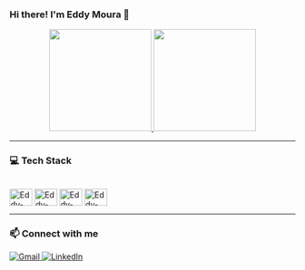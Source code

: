 ### Hi there! I'm Eddy Moura 👋

<div align="center">
  <a href="https://github.com/EddyMoura">
    <img height="180em" src="https://github-readme-stats.vercel.app/api?username=EddyMoura&show_icons=true&theme=dark&include_all_commits=true&count_private=true"/>
    <img height="180em" src="https://github-readme-stats.vercel.app/api/top-langs/?username=EddyMoura&layout=compact&langs_count=7&theme=dark"/>
  </a>
</div>

---

### 💻 Tech Stack

<div style="display: inline_block"><br>
  <img align="center" alt="Eddy-JS" height="30" width="40" src="https://cdn.jsdelivr.net/gh/devicons/devicon/icons/javascript/javascript-original.svg">
  <img align="center" alt="Eddy-Node" height="30" width="40" src="https://cdn.jsdelivr.net/gh/devicons/devicon/icons/nodejs/nodejs-original.svg">
  <img align="center" alt="Eddy-TS" height="30" width="40" src="https://cdn.jsdelivr.net/gh/devicons/devicon/icons/typescript/typescript-original.svg">
  <img align="center" alt="Eddy-Mongo" height="30" width="40" src="https://cdn.jsdelivr.net/gh/devicons/devicon/icons/mongodb/mongodb-original.svg">
</div>

---

### 📫 Connect with me

<div>
  <a href="mailto:mouragestao@gmail.com" target="_blank">
    <img src="https://img.shields.io/badge/Gmail-%23333?style=for-the-badge&logo=gmail&logoColor=white" alt="Gmail">
  </a>
  
  <a href="https://www.linkedin.com/in/eddymoura/" target="_blank">
    <img src="https://img.shields.io/badge/LinkedIn-%230077B5?style=for-the-badge&logo=linkedin&logoColor=white" alt="LinkedIn">
  </a>
</div>
